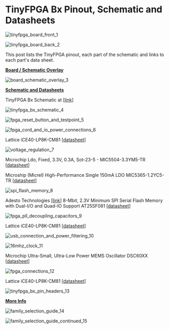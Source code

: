 # TinyFPGA Bx Pinout, Schematic and Datasheets

![tinyfpga_board_front_1](tinyfpga_board_front_1.webp)

![tinyfpga_board_back_2](tinyfpga_board_back_2.webp)

This post lists the TinyFPGA pinout, each part of the schematic and links to each part's data sheet.

**<u><span>Board / Schematic Overlay</span></u>**

![board_schematic_overlay_3](board_schematic_overlay_3.png)

**<u><span>Schematic and Datasheets</span></u>**

TinyFPGA Bx Schematic at \[[link](https://github.com/tinyfpga/TinyFPGA-BX/blob/master/board/TinyFPGA-BX-Schematic.pdf)\]

![tinyfpga_bx_schematic_4](tinyfpga_bx_schematic_4.png)

![fpga_reset_button_and_testpoint_5](fpga_reset_button_and_testpoint_5.png)

![fpga_cord_and_io_power_connections_6](fpga_cord_and_io_power_connections_6.png)

Lattice iCE40-LP8K-CM81 [[datasheet](http://www.latticesemi.com/~/media/LatticeSemi/Documents/DataSheets/iCE/iCE40LPHXFamilyDataSheet.pdf)]

![voltage_regulation_7](voltage_regulation_7.png)

Microchip Ldo, Fixed, 3.3V, 0.3A, Sot-23-5 - MIC5504-3.3YM5-TR \[[datasheet](http://ww1.microchip.com/downloads/en/DeviceDoc/MIC550x-300mA-Single-Output-LDO-in-Small-Packages-DS20006006A.pdf)\]

Microship (Micrel) High-Performance Single 150mA LDO MIC5365-1.2YC5-TR \[[datasheet](http://ww1.microchip.com/downloads/en/DeviceDoc/mic5365.pdf)\]

![spi_flash_memory_8](spi_flash_memory_8.png)

Adesto Technologies \[[link](https://www.adestotech.com/)\] 8-Mbit, 2.3V Minimum SPI Serial Flash Memory with Dual-I/O and Quad-IO Support AT25SF081 \[[datasheet](https://www.adestotech.com/wp-content/uploads/DS-AT25SF081_045.pdf)\]

![fpga_pll_decoupling_capacitors_9](fpga_pll_decoupling_capacitors_9.png)

Lattice iCE40-LP8K-CM81 [[datasheet](http://www.latticesemi.com/~/media/LatticeSemi/Documents/DataSheets/iCE/iCE40LPHXFamilyDataSheet.pdf)]

![usb_connection_and_power_filtering_10](usb_connection_and_power_filtering_10.png)

![16mhz_clock_11](16mhz_clock_11.png)

Microchip Ultra-Small, Ultra-Low Power MEMS Oscillator DSC60XX \[[datasheet](http://ww1.microchip.com/downloads/en/devicedoc/20005625b.pdf)\]

![fpga_connections_12](fpga_connections_12.png)

Lattice iCE40-LP8K-CM81 [[datasheet](http://www.latticesemi.com/~/media/LatticeSemi/Documents/DataSheets/iCE/iCE40LPHXFamilyDataSheet.pdf)]

![tinyfpga_bx_pin_headers_13](tinyfpga_bx_pin_headers_13.png)

**<u><span>More Info</span></u>**

![family_selection_guide_14](family_selection_guide_14.png)

![family_selection_guide_continued_15](family_selection_guide_continued_15.png)
